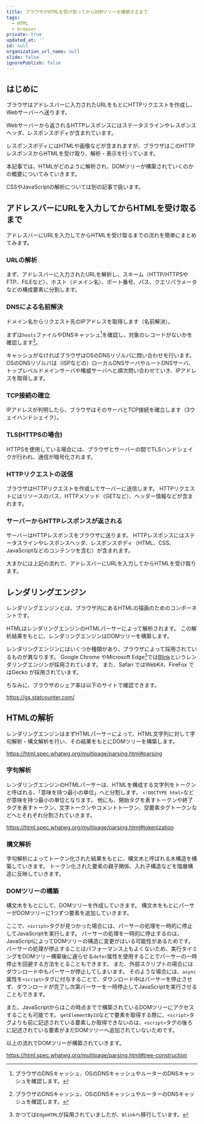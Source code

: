 ```yaml
---
title: ブラウザがHTMLを受け取ってからDOMツリーを構築するまで
tags:
  - HTML
  - browser
private: true
updated_at: ''
id: null
organization_url_name: null
slide: false
ignorePublish: false
---
```

## はじめに
ブラウザはアドレスバーに入力されたURLをもとにHTTPリクエストを作成し、Webサーバーへ送ります。

Webサーバーから返されるHTTPレスポンスにはステータスラインやレスポンスヘッダ、レスポンスボディが含まれています。

レスポンスボディにはHTMLや画像などが含まれますが、ブラウザはこのHTTPレスポンスからHTMLを受け取り、解析・表示を行っています。

本記事では、HTMLがどのように解析され、DOMツリーが構築されていくのかの概要についてみていきます。

CSSやJavaScriptの解析については別の記事で扱います。

## アドレスバーにURLを入力してからHTMLを受け取るまで
アドレスバーにURLを入力してからHTMLを受け取るまでの流れを簡単にまとめてみます。
### URLの解析
まず、アドレスバーに入力されたURLを解析し、スキーム（HTTP/HTTPSやFTP、FILEなど）、ホスト（ドメイン名）、ポート番号、パス、クエリパラメータなどの構成要素に分割します。
### DNSによる名前解決
ドメイン名からリクエスト先のIPアドレスを取得します（名前解決）。

まずは`hosts`ファイルやDNSキャッシュ[^1]を確認し、対象のレコードがないかを確認します[^1]。

キャッシュがなければブラウザはOSのDNSリゾルバに問い合わせを行います。
OSのDNSリゾルバは（ISPなどの）ローカルDNSサーバやルートDNSサーバ、トップレベルドメインサーバや権威サーバへと順次問い合わせていき、IPアドレスを取得します。
### TCP接続の確立
IPアドレスが判明したら、ブラウザはそのサーバとTCP接続を確立します（3ウェイハンドシェイク）。
### TLS(HTTPSの場合)
HTTPSを使用している場合には、ブラウザとサーバーの間でTLSハンドシェイクが行われ、通信が暗号化されます。
### HTTPリクエストの送信
ブラウザはHTTPリクエストを作成してサーバーに送信します。
HTTPリクエストにはリソースのパス、HTTPメソッド（GETなど）、ヘッダー情報などが含まれます。
### サーバーからHTTPレスポンスが返される
サーバーはHTTPレスポンスをブラウザに送ります。
HTTPレスポンスにはステータスラインやレスポンスヘッダ、レスポンスボディ（HTML、CSS、JavaScriptなどのコンテンツを含む）が含まれます。

大まかには上記の流れで、アドレスバーにURLを入力してからHTMLを受け取ります。

## レンダリングエンジン
レンダリングエンジンとは、ブラウザ内にあるHTMLの描画のためのコンポーネントです。

HTMLはレンダリングエンジンのHTMLパーサーによって解析されます。
この解析結果をもとに、レンダリングエンジンはDOMツリーを構築します。

レンダリングエンジンにはいくつか種類があり、ブラウザによって採用されているものが異なります。
Google Chrome やMicrosoft Edge[^2]では[Blink](https://www.chromium.org/blink/)というレンダリングエンジンが採用されています。
また、Safari ではWebKit、FireFox ではGecko が採用されています。

ちなみに、ブラウザのシェア率は以下のサイトで確認できます。

https://gs.statcounter.com/

## HTMLの解析
レンダリングエンジンはまずHTMLパーサーによって、HTML文字列に対して字句解析・構文解析を行い、その結果をもとにDOMツリーを構築します。

https://html.spec.whatwg.org/multipage/parsing.html#parsing

### 字句解析
レンダリングエンジンのHTMLパーサーは、HTMLを構成する文字列をトークンと呼ばれる、「意味を持つ最小の単位」へと分割します。
`<!DOCTYPE html>`などが意味を持つ最小の単位となります。
他にも、開始タグを表すトークンや終了タグを表すトークン、文字トークンやコメントトークン、空要素タグトークンなどへとそれぞれ分割されていきます。

https://html.spec.whatwg.org/multipage/parsing.html#tokenization

### 構文解析
字句解析によってトークン化された結果をもとに、構文木と呼ばれる木構造を構築していきます。
トークン化された要素の親子関係、入れ子構造などを階層構造に反映していきます。

### DOMツリーの構築
構文木をもとにして、DOMツリーを作成していきます。
構文木をもとにパーサーがDOMツリーに1つずつ要素を追加していきます。

ここで、`<script>`タグが見つかった場合には、パーサーの処理を一時的に停止してJavaScriptを実行します。
パーサーの処理を一時的に停止するのは、JavaScriptによってDOMツリーの構造に変更がはいる可能性があるためです。
パーサーの処理が停止することはパフォーマンス上もよくないため、実行タイミングをDOMツリー構築後に遅らせる`defer`属性を使用することでパーサーの一時停止を回避する方法をとることもできます。
また、外部スクリプトの場合にはダウンロード中もパーサーが停止してしまいます。
そのような場合には、`async`属性を`<script>`タグに付与することで、ダウンロード中はパーサーを停止させず、ダウンロードが完了し次第パーサーを一時停止してJavaScriptを実行させることもできます。

また、JavaScriptからはこの時点までで構築されているDOMツリーにアクセスすることも可能です。
`getElementById`などで要素を取得する際に、`<script>`タグよりも前に記述されている要素しか取得できないのは、`<script>`タグの後ろに記述されている要素がまだDOMツリーへ追加されていないためです。


以上の流れでDOMツリーが構築されていきます。


https://html.spec.whatwg.org/multipage/parsing.html#tree-construction



[^1]:ブラウザのDNSキャッシュ、OSのDNSキャッシュやルーターのDNSキャッシュを確認します。
[^2]:かつては`EdgeHTML`が採用されていましたが、`Blink`へ移行しています。